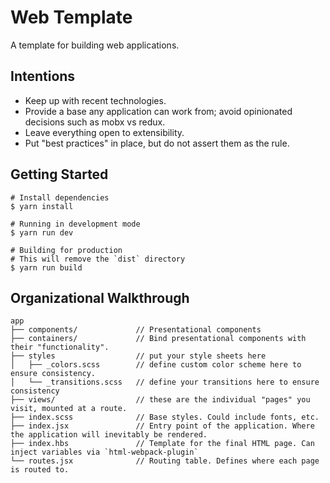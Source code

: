# Web Template

A template for building web applications.

## Intentions

- Keep up with recent technologies.
- Provide a base any application can work from; avoid opinionated decisions such as mobx vs redux.
- Leave everything open to extensibility.
- Put "best practices" in place, but do not assert them as the rule.

## Getting Started

```
# Install dependencies
$ yarn install

# Running in development mode
$ yarn run dev

# Building for production
# This will remove the `dist` directory
$ yarn run build
```

## Organizational Walkthrough

```
app
├── components/             // Presentational components
├── containers/             // Bind presentational components with their "functionality".
├── styles                  // put your style sheets here
│   ├── _colors.scss        // define custom color scheme here to ensure consistency.
│   └── _transitions.scss   // define your transitions here to ensure consistency
├── views/                  // these are the individual "pages" you visit, mounted at a route.
├── index.scss              // Base styles. Could include fonts, etc.
├── index.jsx               // Entry point of the application. Where the application will inevitably be rendered.
├── index.hbs               // Template for the final HTML page. Can inject variables via `html-webpack-plugin`
└── routes.jsx              // Routing table. Defines where each page is routed to.
```
